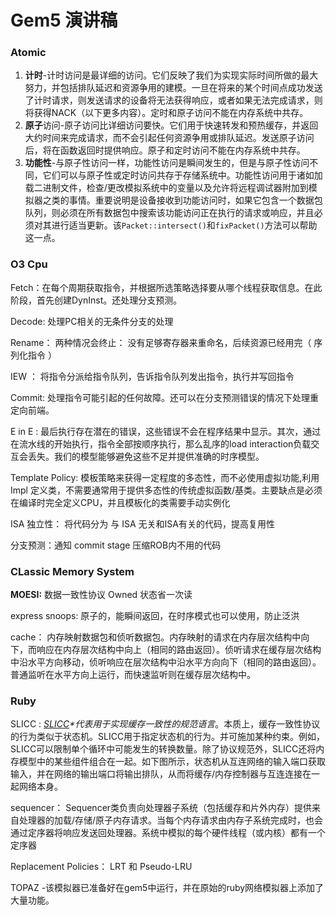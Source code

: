 # Gem5 演讲稿

### Atomic

1. **计时**-计时访问是最详细的访问。它们反映了我们为实现实际时间所做的最大努力，并包括排队延迟和资源争用的建模。一旦在将来的某个时间点成功发送了计时请求，则发送请求的设备将无法获得响应，或者如果无法完成请求，则将获得NACK（以下更多内容）。定时和原子访问不能在内存系统中共存。
2. **原子**访问-原子访问比详细访问要快。它们用于快速转发和预热缓存，并返回大约时间来完成请求，而不会引起任何资源争用或排队延迟。发送原子访问后，将在函数返回时提供响应。原子和定时访问不能在内存系统中共存。
3. **功能性**-与原子性访问一样，功能性访问是瞬间发生的，但是与原子性访问不同，它们可以与原子性或定时访问共存于存储系统中。功能性访问用于诸如加载二进制文件，检查/更改模拟系统中的变量以及允许将远程调试器附加到模拟器之类的事情。重要说明是设备接收到功能访问时，如果它包含一个数据包队列，则必须在所有数据包中搜索该功能访问正在执行的请求或响应，并且必须对其进行适当更新。该`Packet::intersect()`和`fixPacket()`方法可以帮助这一点。

### O3 Cpu

Fetch：在每个周期获取指令，并根据所选策略选择要从哪个线程获取信息。在此阶段，首先创建DynInst。还处理分支预测。

Decode:  处理PC相关的无条件分支的处理

Rename： 两种情况会终止： 没有足够寄存器来重命名，后续资源已经用完（ 序列化指令 ）

IEW ： 将指令分派给指令队列，告诉指令队列发出指令，执行并写回指令

Commit: 处理指令可能引起的任何故障。还可以在分支预测错误的情况下处理重定向前端。

E in E : 最后执行存在潜在的错误，这些错误不会在程序结果中显示。其次，通过在流水线的开始执行，指令全部按顺序执行，那么乱序的load interaction负载交互会丢失。我们的模型能够避免这些不足并提供准确的时序模型。

Template Policy: 模板策略来获得一定程度的多态性，而不必使用虚拟功能,利用 Impl 定义类，不需要通常用于提供多态性的传统虚拟函数/基类。主要缺点是必须在编译时完全定义CPU，并且模板化的类需要手动实例化

ISA 独立性： 将代码分为 与 ISA 无关和ISA有关的代码，提高复用性

分支预测：通知 commit stage 压缩ROB内不用的代码

### CLassic Memory System

**MOESI:**  数据一致性协议 Owned 状态省一次读

express snoops: 原子的，能瞬间返回，在时序模式也可以使用，防止泛洪

cache： 内存映射数据包和侦听数据包。内存映射的请求在内存层次结构中向下，而响应在内存层次结构中向上（相同的路由返回）。侦听请求在缓存层次结构中沿水平方向移动，侦听响应在层次结构中沿水平方向向下（相同的路由返回）。普通监听在水平方向上运行，而快速监听则在缓存层次结构中。

### Ruby

SLICC :  *[SLICC](http://www.gem5.org/documentation/general_docs/ruby/slicc)\**代表用于*实现缓存一致性的规范语言*。本质上，缓存一致性协议的行为类似于状态机。SLICC用于指定状态机的行为。并可施加某种约束。例如，SLICC可以限制单个循环中可能发生的转换数量。除了协议规范外，SLICC还将内存模型中的某些组件组合在一起。如下图所示，状态机从互连网络的输入端口获取输入，并在网络的输出端口将输出排队，从而将缓存/内存控制器与互连连接在一起网络本身。

sequencer： Sequencer类负责向处理器子系统（包括缓存和片外内存）提供来自处理器的加载/存储/原子内存请求。当每个内存请求由内存子系统完成时，也会通过定序器将响应发送回处理器。系统中模拟的每个硬件线程（或内核）都有一个定序器

Replacement Policies： LRT 和 Pseudo-LRU

TOPAZ -该模拟器已准备好在gem5中运行，并在原始的ruby网络模拟器上添加了大量功能。



